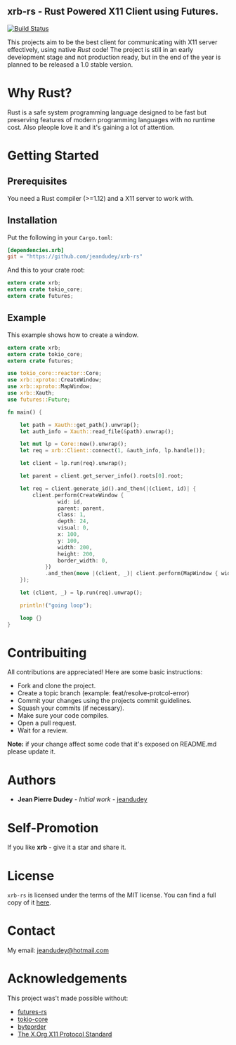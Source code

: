 xrb-rs - Rust Powered X11 Client using Futures.
-----------------------------------------------

[![Build Status](https://travis-ci.org/jeandudey/xrb-rs.svg?branch=master)](https://travis-ci.org/jeandudey/xrb-rs)

This projects aim to be the best client for communicating with X11 server effectively, using native *Rust* code! The project is still in an early development stage and not production ready, but in the end of the year is planned to be released a 1.0 stable version.

# Why Rust?
Rust is a safe system programming language designed to be fast but preserving features of modern programming languages with no runtime cost. Also pleople love it and it's gaining a lot of attention.

# Getting Started

## Prerequisites
You need a Rust compiler (>=1.12) and a X11 server to work with.

## Installation
Put the following in your `Cargo.toml`:

```toml
[dependencies.xrb]
git = "https://github.com/jeandudey/xrb-rs"
```

And this to your crate root:
```rust
extern crate xrb;
extern crate tokio_core;
extern crate futures;
```


## Example
This example shows how to create a window.

```rust
extern crate xrb;
extern crate tokio_core;
extern crate futures;

use tokio_core::reactor::Core;
use xrb::xproto::CreateWindow;
use xrb::xproto::MapWindow;
use xrb::Xauth;
use futures::Future;

fn main() {

    let path = Xauth::get_path().unwrap();
    let auth_info = Xauth::read_file(&path).unwrap();

    let mut lp = Core::new().unwrap();
    let req = xrb::Client::connect(1, &auth_info, lp.handle());

    let client = lp.run(req).unwrap();

    let parent = client.get_server_info().roots[0].root;

    let req = client.generate_id().and_then(|(client, id)| {
        client.perform(CreateWindow {
                wid: id,
                parent: parent,
                class: 1,
                depth: 24,
                visual: 0,
                x: 100,
                y: 100,
                width: 200,
                height: 200,
                border_width: 0,
            })
            .and_then(move |(client, _)| client.perform(MapWindow { wid: id }))
    });

    let (client, _) = lp.run(req).unwrap();

    println!("going loop");

    loop {}
}
```

# Contribuiting
All contributions are appreciated! Here are some basic instructions:
- Fork and clone the project.
- Create a topic branch (example: feat/resolve-protcol-error)
- Commit your changes using the projects commit guidelines.
- Squash your commits (if necessary).
- Make sure your code compiles.
- Open a pull request.
- Wait for a review.

**Note:** if your change affect some code that it's exposed on README.md please update it.

# Authors
- **Jean Pierre Dudey** - *Initial work* - [jeandudey][my-profile]

# Self-Promotion
If you like **xrb** - give it a star and share it.

# License
`xrb-rs` is licensed under the terms of the MIT license. You can find a full copy of it [here][license].

# Contact
My email: jeandudey@hotmail.com

# Acknowledgements
This project was't made possible without:
- [futures-rs][1]
- [tokio-core][2]
- [byteorder][3]
- [The X.Org X11 Protocol Standard][4]

[1]: https://github.com/alexcrichton/futures-rs/
[2]: https://github.com/tokio-rs/tokio-core/
[3]: https://github.com/BurntSushi/byteorder/
[4]: http://www.x.org/releases/X11R7.7/doc/xproto/x11protocol.html
[my-profile]: https://github.com/jeandudey/
[license]:  https://github.com/jeandudey/xrb-rs/blob/master/LICENSE
